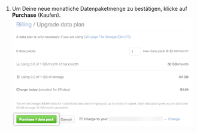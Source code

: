 1. Um Deine neue monatliche Datenpaketmenge zu bestätigen, klicke auf **Purchase** (Kaufen). ![Schaltfläche „Purchase More data packs" (Kaufe mehr Datenpakete)](/assets/images/help/billing/data-pack-purchase-button.png)
